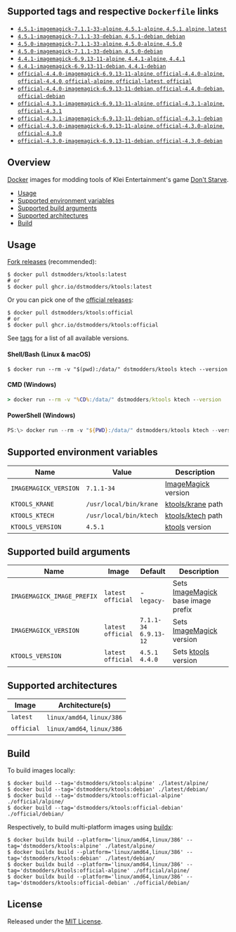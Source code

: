 ## Supported tags and respective `Dockerfile` links

- [`4.5.1-imagemagick-7.1.1-33-alpine`, `4.5.1-alpine`, `4.5.1`, `alpine`, `latest`](https://github.com/dstmodders/docker-ktools/blob/af28f128154cf7aa433e031a05caba876c535f49/latest/alpine/Dockerfile)
- [`4.5.1-imagemagick-7.1.1-33-debian`, `4.5.1-debian`, `debian`](https://github.com/dstmodders/docker-ktools/blob/af28f128154cf7aa433e031a05caba876c535f49/latest/debian/Dockerfile)
- [`4.5.0-imagemagick-7.1.1-33-alpine`, `4.5.0-alpine`, `4.5.0`](https://github.com/dstmodders/docker-ktools/blob/af28f128154cf7aa433e031a05caba876c535f49/latest/alpine/Dockerfile)
- [`4.5.0-imagemagick-7.1.1-33-debian`, `4.5.0-debian`](https://github.com/dstmodders/docker-ktools/blob/af28f128154cf7aa433e031a05caba876c535f49/latest/debian/Dockerfile)
- [`4.4.1-imagemagick-6.9.13-11-alpine`, `4.4.1-alpine`, `4.4.1`](https://github.com/dstmodders/docker-ktools/blob/af28f128154cf7aa433e031a05caba876c535f49/latest/alpine/Dockerfile)
- [`4.4.1-imagemagick-6.9.13-11-debian`, `4.4.1-debian`](https://github.com/dstmodders/docker-ktools/blob/af28f128154cf7aa433e031a05caba876c535f49/latest/debian/Dockerfile)
- [`official-4.4.0-imagemagick-6.9.13-11-alpine`, `official-4.4.0-alpine`, `official-4.4.0`, `official-alpine`, `official-latest`, `official`](https://github.com/dstmodders/docker-ktools/blob/af28f128154cf7aa433e031a05caba876c535f49/official/alpine/Dockerfile)
- [`official-4.4.0-imagemagick-6.9.13-11-debian`, `official-4.4.0-debian`, `official-debian`](https://github.com/dstmodders/docker-ktools/blob/af28f128154cf7aa433e031a05caba876c535f49/official/debian/Dockerfile)
- [`official-4.3.1-imagemagick-6.9.13-11-alpine`, `official-4.3.1-alpine`, `official-4.3.1`](https://github.com/dstmodders/docker-ktools/blob/af28f128154cf7aa433e031a05caba876c535f49/official/alpine/Dockerfile)
- [`official-4.3.1-imagemagick-6.9.13-11-debian`, `official-4.3.1-debian`](https://github.com/dstmodders/docker-ktools/blob/af28f128154cf7aa433e031a05caba876c535f49/official/debian/Dockerfile)
- [`official-4.3.0-imagemagick-6.9.13-11-alpine`, `official-4.3.0-alpine`, `official-4.3.0`](https://github.com/dstmodders/docker-ktools/blob/af28f128154cf7aa433e031a05caba876c535f49/official/alpine/Dockerfile)
- [`official-4.3.0-imagemagick-6.9.13-11-debian`, `official-4.3.0-debian`](https://github.com/dstmodders/docker-ktools/blob/af28f128154cf7aa433e031a05caba876c535f49/official/debian/Dockerfile)

## Overview

[Docker] images for modding tools of Klei Entertainment's game [Don't Starve].

- [Usage](https://github.com/dstmodders/docker-ktools/blob/main/README.md#usage)
- [Supported environment variables](https://github.com/dstmodders/docker-ktools/blob/main/README.md#supported-environment-variables)
- [Supported build arguments](https://github.com/dstmodders/docker-ktools/blob/main/README.md#supported-build-arguments)
- [Supported architectures](https://github.com/dstmodders/docker-ktools/blob/main/README.md#supported-architectures)
- [Build](https://github.com/dstmodders/docker-ktools/blob/main/README.md#build)

## Usage

[Fork releases] (recommended):

```shell
$ docker pull dstmodders/ktools:latest
# or
$ docker pull ghcr.io/dstmodders/ktools:latest
```

Or you can pick one of the [official releases]:

```shell
$ docker pull dstmodders/ktools:official
# or
$ docker pull ghcr.io/dstmodders/ktools:official
```

See [tags] for a list of all available versions.

#### Shell/Bash (Linux & macOS)

```shell
$ docker run --rm -v "$(pwd):/data/" dstmodders/ktools ktech --version
```

#### CMD (Windows)

```cmd
> docker run --rm -v "%CD%:/data/" dstmodders/ktools ktech --version
```

#### PowerShell (Windows)

```powershell
PS:\> docker run --rm -v "${PWD}:/data/" dstmodders/ktools ktech --version
```

## Supported environment variables

| Name                  | Value                  | Description           |
| --------------------- | ---------------------- | --------------------- |
| `IMAGEMAGICK_VERSION` | `7.1.1-34`             | [ImageMagick] version |
| `KTOOLS_KRANE`        | `/usr/local/bin/krane` | [ktools/krane] path   |
| `KTOOLS_KTECH`        | `/usr/local/bin/ktech` | [ktools/ktech] path   |
| `KTOOLS_VERSION`      | `4.5.1`                | [ktools] version      |

## Supported build arguments

| Name                       | Image                    | Default                     | Description                          |
| -------------------------- | ------------------------ | --------------------------- | ------------------------------------ |
| `IMAGEMAGICK_IMAGE_PREFIX` | `latest`<br />`official` | -<br />`legacy-`            | Sets [ImageMagick] base image prefix |
| `IMAGEMAGICK_VERSION`      | `latest`<br />`official` | `7.1.1-34`<br />`6.9.13-12` | Sets [ImageMagick] version           |
| `KTOOLS_VERSION`           | `latest`<br />`official` | `4.5.1`<br />`4.4.0`        | Sets [ktools] version                |

## Supported architectures

| Image      | Architecture(s)            |
| ---------- | -------------------------- |
| `latest`   | `linux/amd64`, `linux/386` |
| `official` | `linux/amd64`, `linux/386` |

## Build

To build images locally:

```shell
$ docker build --tag='dstmodders/ktools:alpine' ./latest/alpine/
$ docker build --tag='dstmodders/ktools:debian' ./latest/debian/
$ docker build --tag='dstmodders/ktools:official-alpine' ./official/alpine/
$ docker build --tag='dstmodders/ktools:official-debian' ./official/debian/
```

Respectively, to build multi-platform images using [buildx]:

```shell
$ docker buildx build --platform='linux/amd64,linux/386' --tag='dstmodders/ktools:alpine' ./latest/alpine/
$ docker buildx build --platform='linux/amd64,linux/386' --tag='dstmodders/ktools:debian' ./latest/debian/
$ docker buildx build --platform='linux/amd64,linux/386' --tag='dstmodders/ktools:official-alpine' ./official/alpine/
$ docker buildx build --platform='linux/amd64,linux/386' --tag='dstmodders/ktools:official-debian' ./official/debian/
```

## License

Released under the [MIT License](https://opensource.org/licenses/MIT).

[buildx]: https://github.com/docker/buildx
[docker]: https://www.docker.com/
[don't starve]: https://www.klei.com/games/dont-starve
[fork releases]: https://github.com/dstmodders/ktools/releases
[imagemagick]: https://imagemagick.org/index.php
[ktools/krane]: https://github.com/dstmodders/ktools?tab=readme-ov-file#krane
[ktools/ktech]: https://github.com/dstmodders/ktools?tab=readme-ov-file#ktech
[ktools]: https://github.com/dstmodders/ktools
[official releases]: https://github.com/nsimplex/ktools/releases
[tags]: https://hub.docker.com/r/dstmodders/ktools/tags
